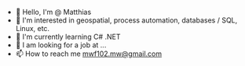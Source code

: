 - 👋 Hello, I'm @ Matthias
- 👀 I'm interested in geospatial, process automation, databases / SQL, Linux, etc.
- 🌱 I'm currently learning C# .NET
- 💞️ I am looking for a job at ...
- 📫 How to reach me mwf102.mw@gmail.com

<!---
wm87/wm87 is a ✨ special ✨ repository because its `README.md` (this file) appears on your GitHub profile.
You can click the Preview link to take a look at your changes.
--->
